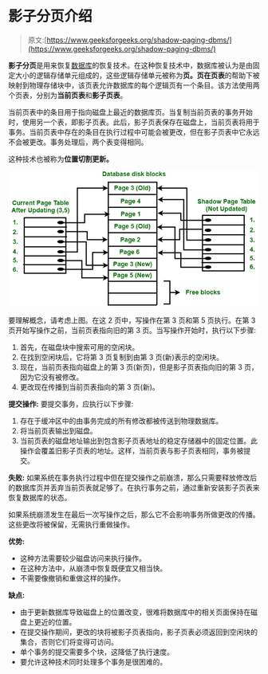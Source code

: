 # 影子分页介绍

> 原文:[https://www.geeksforgeeks.org/shadow-paging-dbms/](https://www.geeksforgeeks.org/shadow-paging-dbms/)

**影子分页**是用来恢复[数据库](https://www.geeksforgeeks.org/what-is-database/)的恢复技术。在这种恢复技术中，数据库被认为是由固定大小的逻辑存储单元组成的，这些逻辑存储单元被称为**页。**页在**页表**的帮助下被映射到物理存储块中，该页表允许数据库的每个逻辑页有一个条目。该方法使用两个页表，分别为**当前页表**和**影子页表**。

当前页表中的条目用于指向磁盘上最近的数据库页。当复制当前页表的事务开始时，使用另一个表，即影子页表。此后，影子页表保存在磁盘上，当前页表将用于事务。当前页表中存在的条目在执行过程中可能会被更改，但在影子页表中它永远不会被更改。事务处理后，两个表变得相同。

这种技术也被称为**位置切割更新。**

![](img/00b79c6f0ae5995bada974591589c223.png)

要理解概念，请考虑上图。在这 2 页中，写操作在第 3 页和第 5 页执行。在第 3 页开始写操作之前，当前页表指向旧的第 3 页。当写操作开始时，执行以下步骤:

1.  首先，在磁盘块中搜索可用的空闲块。
2.  在找到空闲块后，它将第 3 页复制到由第 3 页(新)表示的空闲块。
3.  现在，当前页表指向磁盘上的第 3 页(新页)，但是影子页表指向旧的第 3 页，因为它没有被修改。
4.  更改现在传播到当前页表指向的第 3 页(新)。

**提交操作:**
要提交事务，应执行以下步骤:

1.  存在于缓冲区中的由事务完成的所有修改都被传送到物理数据库。
2.  将当前页表输出到磁盘。
3.  当前页表的磁盘地址输出到包含影子页表地址的稳定存储器中的固定位置。此操作会覆盖旧影子页表的地址。这样，当前页表与影子页表相同，事务被提交。

**失败:**
如果系统在事务执行过程中但在提交操作之前崩溃，那么只需要释放修改后的数据库页并丢弃当前页表就足够了。在执行事务之前，通过重新安装影子页表来恢复数据库的状态。

如果系统崩溃发生在最后一次写操作之后，那么它不会影响事务所做更改的传播。这些更改将被保留，无需执行重做操作。

**优势:**

*   这种方法需要较少磁盘访问来执行操作。
*   在这种方法中，从崩溃中恢复既便宜又相当快。
*   不需要像撤销和重做这样的操作。

**缺点:**

*   由于更新数据库导致磁盘上的位置改变，很难将数据库中的相关页面保持在磁盘上更近的位置。
*   在提交操作期间，更改的块将被影子页表指向，影子页表必须返回到空闲块的集合，否则它们将变得可访问。
*   单个事务的提交需要多个块，这降低了执行速度。
*   要允许这种技术同时处理多个事务是很困难的。